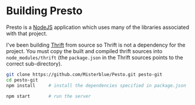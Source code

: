 # Building Presto

Presto is a [NodeJS] application which uses many of the libraries
associated with that project.

I've been building [Thrift] from source so Thrift is not a dependency
for the project. You must copy the built and compiled thrift sources
into `node_modules/thrift` (the `package.json` in the Thrift sources
points to the correct sub-directory).


```bash
git clone https://github.com/Misterblue/Pesto.git pesto-git
cd pesto-git
npm install     # install the dependencies specified in package.json

npm start       # run the server
```

[NodeJS]: https://nodejs.org/
[Thrift]: https://thrift.apache.org/
[Basil viewer]: http://misterblue.github.io/basil/
[Ragu]: http://misterblue.github.io/ragu/


